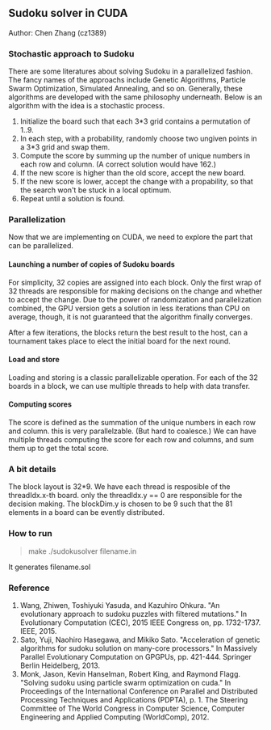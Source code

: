 ## Sudoku solver in CUDA

Author: Chen Zhang (cz1389)

### Stochastic approach to Sudoku

There are some literatures about solving Sudoku in a parallelized 
fashion. The fancy names of the approachs include Genetic Algorithms, 
Particle Swarm Optimization, Simulated Annealing, and so on. 
Generally, these algorithms are developed with the same philosophy 
underneath. Below is an algorithm with the idea is a stochastic process.

1. Initialize the board such that each 3*3 grid contains a permutation 
   of 1..9.
1. In each step, with a probability, randomly choose two ungiven points 
   in a 3*3 grid and swap them.
  2. Compute the score by summing up the number of unique numbers in each 
     row and column. (A correct solution would have 162.)
  2. If the new score is higher than the old score, accept the new board.
  2. If the new score is lower, accept the change with a propability, so 
     that the search won't be stuck in a local optimum.
1. Repeat until a solution is found.

### Parallelization

Now that we are implementing on CUDA, we need to explore the part that can be parallelized. 

#### Launching a number of copies of Sudoku boards
  
  For simplicity, 32 copies are assigned into each block. Only the first wrap of 32 threads 
  are responsible for making decisions on the change and whether to accept the change. Due
  to the power of randomization and parallelization combined, the GPU version gets a solution
  in less iterations than CPU on average, though, it is not guaranteed that the algorithm 
  finally converges. 

  After a few iterations, the blocks return the best result to the host, can a tournament
  takes place to elect the initial board for the next round. 

#### Load and store

  Loading and storing is a classic parallelizable operation. For each of the 32 boards in 
  a block, we can use multiple threads to help with data transfer.

#### Computing scores

  The score is defined as the summation of the unique numbers in each row and column.
  this is very parallelzable. (But hard to coalesce.) We can have multiple threads computing 
  the score for each row and columns, and sum them up to get the total score.

### A bit details

  The block layout is 32*9. We have each thread is resposible of the threadIdx.x-th board.
  only the threadIdx.y == 0 are responsible for the decision making. 
  The blockDim.y is chosen to be 9 such that the 81 elements in a board can be evently distributed.

### How to run

  > make
  > ./sudokusolver filename.in

  It generates filename.sol

### Reference
1. Wang, Zhiwen, Toshiyuki Yasuda, and Kazuhiro Ohkura. "An evolutionary approach to sudoku puzzles with filtered mutations." In Evolutionary Computation (CEC), 2015 IEEE Congress on, pp. 1732-1737. IEEE, 2015.
1. Sato, Yuji, Naohiro Hasegawa, and Mikiko Sato. "Acceleration of genetic algorithms for sudoku solution on many-core processors." In Massively Parallel Evolutionary Computation on GPGPUs, pp. 421-444. Springer Berlin Heidelberg, 2013.
1. Monk, Jason, Kevin Hanselman, Robert King, and Raymond Flagg. "Solving sudoku using particle swarm optimization on cuda." In Proceedings of the International Conference on Parallel and Distributed Processing Techniques and Applications (PDPTA), p. 1. The Steering Committee of The World Congress in Computer Science, Computer Engineering and Applied Computing (WorldComp), 2012.